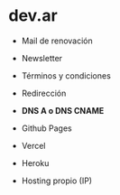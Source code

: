 dev.ar
======

* Mail de renovación
* Newsletter
* Términos y condiciones

* Redirección

* **DNS A o DNS CNAME**
* Github Pages
* Vercel
* Heroku
* Hosting propio (IP)
